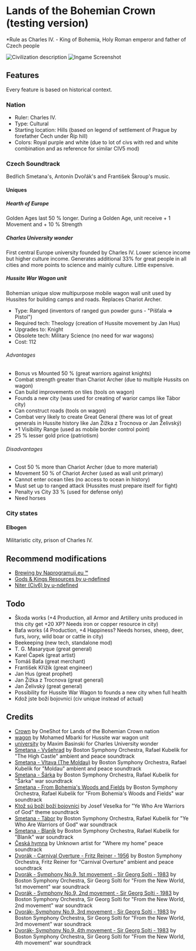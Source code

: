 # Lands of the Bohemian Crown (testing version)

*Rule as Charles IV. - King of Bohemia, Holy Roman emperor and father of Czech people

![Civilization description](https://github.com/Iver88/Unciv-Lands-of-the-Bohemian-Crown/blob/master/Lands%20of%20the%20Bohemian%20Crown/Preview/Civilization%20description.png?raw=true)
![Ingame Screenshot](https://github.com/Iver88/Unciv-Lands-of-the-Bohemian-Crown/blob/master/Lands%20of%20the%20Bohemian%20Crown/Preview/Ingame%20screenshot.png?raw=true)

## Features
Every feature is based on historical context.

### Nation

- Ruler: Charles IV.
- Type: Cultural
- Starting location: Hills (based on legend of settlement of Prague by forefather Čech under Říp hill)
- Colors: Royal purple and white (due to lot of civs with red and white combination and as reference for similar CIV5 mod)

### Czech Soundtrack
Bedřich Smetana's, Antonín Dvořák's and František Škroup's music.

#### Uniques

##### Hearth of Europe
Golden Ages last 50 % longer. During a Golden Age, unit receive + 1 Movement and + 10 % Strength

##### Charles University wonder
First central Europe university founded by Charles IV. Lower science income but higher culture income. Generates additional 33% for great people in all cities and more points to science and mainly culture. Little expensive.

##### Hussite War Wagon unit
Bohemian unique slow multipurpose mobile wagon wall unit used by Hussites for building camps and roads. Replaces Chariot Archer.

- Type: Ranged (inventors of ranged gun powder guns - "Píšťala => Pistol")
- Required tech: Theology (creation of Hussite movement by Jan Hus)
- Upgrades to: Knight
- Obsolete tech: Military Science (no need for war wagons)
- Cost: 112

###### Advantages
- Bonus vs Mounted 50 % (great warriors against knights)
- Combat strength greater than Chariot Archer (due to multiple Hussits on wagon)
- Can build improvements on tiles (tools on wagon)
- Founds a new city (was used for creating of warior camps like Tábor city)
- Can construct roads (tools on wagon)
- Combat very likely to create Great General (there was lot of great generals in Hussite history like Jan Žižka z Trocnova or Jan Želivský)
- +1 Visibility Range (used as mobile border control point)
- 25 % lesser gold price (patriotism)

###### Disadvantages
- Cost 50 % more than Chariot Archer (due to more material)
- Movement 50 % of Chariot Archer (used as wall unit primary)
- Cannot enter ocean tiles (no access to ocean in history)
- Must set up to ranged attack (Hussites must prepare itself for fight)
- Penalty vs City 33 % (used for defense only)
- Need horses

### City states

#### Elbogen
Militaristic city, prison of Charles IV.

## Recommend modifications
- [Brewing by Naprogramuji.eu ℠](https://github.com/Iver88/Unciv-Brewing)
- [Gods & Kings Resources by u-ndefined](https://cdn.discordapp.com/attachments/664739473367760908/690937968323723315/GK_Resources_v1.1.zip)
- [Niter (Civ6) by u-ndefined](https://cdn.discordapp.com/attachments/664739473367760908/693005976005247026/Niter_Resource.zip)

## Todo
- Škoda works (+4 Production, all Armor and Artillery units produced in this city get +20 XP? Needs iron or copper resource in city)
- Baťa works (4 Production, +4 Happiness? Needs horses, sheep, deer, furs, ivory, wild boar or cattle in city)
- Beekeeping (new tech, standalone mod)
- T. G. Masaryque (great general)
- Karel Čapek (great artist)
- Tomáš Baťa (great merchant)
- František Křižík (great engineer)
- Jan Hus (great prophet)
- Jan Žižka z Trocnova (great general)
- Jan Želivský (great general)
- Possibility for Hussite War Wagon to founds a new city when full health
- Kdož jste boží bojovníci (civ unique instead of actual)

## Credits
- [Crown](https://thenounproject.com/search/?q=crown&i=1773546) by OneShot for Lands of the Bohemian Crown nation
- [wagon](https://thenounproject.com/search/?q=wagon&i=2054826) by Mohamed Mbarki for Hussite war wagon unit
- [university](https://thenounproject.com/search/?q=university&i=1317068) by Maxim Basinski for Charles University wonder
- [Smetana - Vyšehrad](https://www.youtube.com/watch?v=04SMDpMkOI8) by Boston Symphony Orchestra, Rafael Kubelik for "The High Castle" ambient and peace soundtrack
- [Smetana - Vltava (The Moldau)](https://www.youtube.com/watch?v=34oeAxETdbc) by Boston Symphony Orchestra, Rafael Kubelik for "Moldau" ambient and peace soundtrack
- [Smetana - Šárka](https://www.youtube.com/watch?v=3G4NKzmfC-Q) by Boston Symphony Orchestra, Rafael Kubelik for "Šárka" war soundtrack
- [Smetana - From Bohemia's Woods and Fields](https://www.youtube.com/watch?v=BcO4iyY22nA) by Boston Symphony Orchestra, Rafael Kubelik for "From Bohemia's Woods and Fields" war soundtrack
- [Ktož sú boží boží bojovníci](https://www.youtube.com/watch?v=elskCac9wSI) by Josef Veselka for "Ye Who Are Warriors of God" theme soundtrack
- [Smetana - Tábor](https://www.youtube.com/watch?v=YsC5KSjlJL4) by Boston Symphony Orchestra, Rafael Kubelik for "Ye Who Are Warriors of God" war soundtrack
- [Smetana - Blaník](https://www.youtube.com/watch?v=U3OlxR2tq-A) by Boston Symphony Orchestra, Rafael Kubelik for "Blaník" war soundtrack
- [Česká hymna](https://www.youtube.com/watch?v=vCbRsGMb1fs) by Unknown artist for "Where my home" peace soundtrack
- [Dvorák - Carnival Overture - Fritz Reiner - 1956](https://www.youtube.com/watch?v=bEBl_d9DGpc) by Boston Symphony Orchestra, Fritz Reiner for "Carnival Overture" ambient and peace soundtrack
- [Dvorák - Symphony No.9, 1st movement - Sir Georg Solti - 1983](https://www.youtube.com/watch?v=OlKixeZkP4c) by Boston Symphony Orchestra, Sir Georg Solti for "From the New World, 1st movement" war soundtrack
- [Dvorák - Symphony No.9, 2nd movement - Sir Georg Solti - 1983](https://www.youtube.com/watch?v=nsQ65cF2Ew4) by Boston Symphony Orchestra, Sir Georg Solti for "From the New World, 2nd movement" war soundtrack
- [Dvorák- Symphony No.9, 3rd movement - Sir Georg Solti - 1983](https://www.youtube.com/watch?v=soGhN8ByS9U) by Boston Symphony Orchestra, Sir Georg Solti for "From the New World, 3rd movement" war soundtrack
- [Dvorák- Symphony No.9, 4th movement - Sir Georg Solti - 1983](https://www.youtube.com/watch?v=hPgoHOpRzdY) by Boston Symphony Orchestra, Sir Georg Solti for "From the New World, 4th movement" war soundtrack
